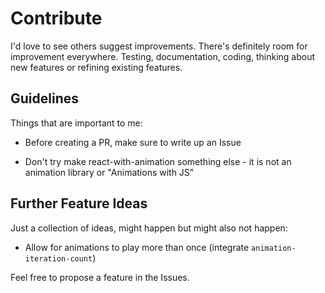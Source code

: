 # Contribute

I'd love to see others suggest improvements. There's definitely room for improvement everywhere. Testing, documentation, coding, thinking about new features or refining existing features.

## Guidelines

Things that are important to me:

- Before creating a PR, make sure to write up an Issue

- Don't try make react-with-animation something else - it is not an animation library or "Animations with JS" 

## Further Feature Ideas

Just a collection of ideas, might happen but might also not happen:

- Allow for animations to play more than once (integrate `animation-iteration-count`)

Feel free to propose a feature in the Issues.
